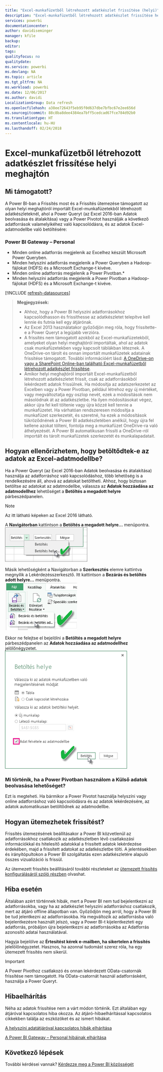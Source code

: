 ```yaml
---
title: "Excel-munkafüzetből létrehozott adatkészlet frissítése (helyi)"
description: "Excel-munkafüzetből létrehozott adatkészlet frissítése helyi meghajtón"
services: powerbi
documentationcenter: 
author: davidiseminger
manager: kfile
backup: 
editor: 
tags: 
qualityfocus: no
qualitydate: 
ms.service: powerbi
ms.devlang: NA
ms.topic: article
ms.tgt_pltfrm: NA
ms.workload: powerbi
ms.date: 12/06/2017
ms.author: davidi
LocalizationGroup: Data refresh
ms.openlocfilehash: a38ee72643f5eb95f0d637dbe7bfbc67e2ee656d
ms.sourcegitcommit: 88c8ba8dee4384ea7bff5cedcad67fce784d92b0
ms.translationtype: HT
ms.contentlocale: hu-HU
ms.lasthandoff: 02/24/2018
---
```

# <a name="refresh-a-dataset-created-from-an-excel-workbook-on-a-local-drive"></a>Excel-munkafüzetből létrehozott adatkészlet frissítése helyi meghajtón
## <a name="whats-supported"></a>Mi támogatott?
A Power BI-ban a Frissítés most és a Frissítés ütemezése támogatott az olyan helyi meghajtóról importált Excel-munkafüzetekből létrehozott adatkészleteknél, ahol a Power Queryt (az Excel 2016-ban Adatok beolvasása és átalakítása) vagy a Power Pivotot használják a következő adatforrások valamelyikéhez való kapcsolódásra, és az adatok Excel-adatmodellbe való betöltésére:  

### <a name="power-bi-gateway---personal"></a>Power BI Gateway – Personal
* Minden online adatforrás megjelenik az Excelhez készült Microsoft Power Queryben.
* Minden helyszíni adatforrás megjelenik a Power Queryben a Hadoop-fájlokat (HDFS) és a Microsoft Exchange-t kivéve.
* Minden online adatforrás megjelenik a Power Pivotban.\*
* Minden helyszíni adatforrás megjelenik a Power Pivotban a Hadoop-fájlokat (HDFS) és a Microsoft Exchange-t kivéve.

<!-- Refresh Data sources-->
[!INCLUDE [refresh-datasources](./includes/refresh-datasources.md)]

> **Megjegyzések:**  
> 
> * Ahhoz, hogy a Power BI helyszíni adatforrásokhoz kapcsolódhasson és frissíthesse az adatkészletet telepítve kell lennie és futnia kell egy átjárónak.
> * Az Excel 2013 használatakor győződjön meg róla, hogy frissítette-e a Power Queryt a legújabb verzióra.
> * A frissítés nem támogatott azokból az Excel-munkafüzetekből, amelyeket olyan helyi meghajtóról importáltak, ahol az adatok csak munkafüzetekben vagy kapcsolt táblákban léteznek. A OneDrive-on tárolt és onnan importált munkafüzetek adatainak frissítése támogatott. További információért lásd: [A OneDrive-on vagy a SharePoint Online-ban található Excel-munkafüzetből létrehozott adatkészlet frissítése](refresh-excel-file-onedrive.md).
> * Amikor helyi meghajtóról importált Excel-munkafüzetből létrehozott adatkészletet frissít, csak az adatforrásokból lekérdezett adatok frissülnek. Ha módosítja az adatszerkezetet az Excelben vagy a Power Pivotban, például létrehoz egy új mértéket, vagy megváltoztatja egy oszlop nevét, ezek a módosítások nem másolódnak át az adatkészletbe. Ha ilyen módosításokat végez, akkor újra fel kell töltenie vagy újra közzé kell tennie a munkafüzetet. Ha várhatóan rendszeresen módosítja a munkafüzet szerkezetét, és szeretné, ha ezek a módosítások tükröződnének a Power BI adatkészletében anélkül, hogy újra fel kellene azokat tölteni, fontolja meg a munkafüzet OneDrive-ra való áthelyezését. A Power BI automatikusan frissíti a OneDrive-ról importált és tárolt munkafüzetek szerkezetét és munkalapadatait.
> 
> 

## <a name="how-do-i-make-sure-data-is-loaded-to-the-excel-data-model"></a>Hogyan ellenőrizhetem, hogy betöltődtek-e az adatok az Excel-adatmodellbe?
Ha a Power Queryt (az Excel 2016-ban Adatok beolvasása és átalakítása) használja az adatforráshoz való kapcsolódáshoz, több lehetőség is a rendelkezésére áll, ahová az adatokat betöltheti. Ahhoz, hogy biztosan betöltse az adatokat az adatmodellbe, válassza az **Adatok hozzáadása az adatmodellhez** lehetőséget a **Betöltés a megadott helyre** párbeszédpanelen.

> [!NOTE]
> Az itt látható képeken az Excel 2016 látható.
> 
> 

A **Navigátorban** kattintson a **Betöltés a megadott helyre...** menüpontra.  
    ![](media/refresh-excel-file-local-drive/refresh_loadtodm_1.png)

Másik lehetőségként a Navigátorban a **Szerkesztés** elemre kattintva megnyílik a Lekérdezésszerkesztő. Itt kattintson a **Bezárás és betöltés adott helyre...** menüpontra.  
    ![](media/refresh-excel-file-local-drive/refresh_loadtodm_2.png)

Ekkor ne felejtse el bejelölni a **Betöltés a megadott helyre** párbeszédpanelen az **Adatok hozzáadása az adatmodellhez** jelölőnégyzetet.  
    ![](media/refresh-excel-file-local-drive/refresh_loadtodm_3.png)

### <a name="what-if-i-use-get-external-data-in-power-pivot"></a>Mi történik, ha a Power Pivotban használom a Külső adatok beolvasása lehetőséget?
Ezt is megteheti. Ha bármikor a Power Pivotot használja helyszíni vagy online adatforráshoz való kapcsolódásra és az adatok lekérdezésére, az adatok automatikusan betöltődnek az adatmodellbe.

## <a name="how-do-i-schedule-refresh"></a>Hogyan ütemezhetek frissítést?
Frissítés ütemezésének beállításakor a Power BI közvetlenül az adatforrásokhoz csatlakozik az adatkészletben lévő csatlakozási információkkal és hitelesítő adatokkal a frissített adatok lekérdezése érdekében, majd a frissített adatokat az adatkészletbe tölti. A jelentésekben és irányítópultokon a Power BI szolgáltatás ezen adatkészletére alapuló összes vizualizáció is frissül.

Az ütemezett frissítés beállításáról további részleteket az [ütemezett frissítés konfigurálásáról szóló részben](refresh-scheduled-refresh.md) olvashat.

## <a name="when-things-go-wrong"></a>Hiba esetén
Általában azért történnek hibák, mert a Power BI nem tud bejelentkezni az adatforrásokba, vagy ha az adatkészlet helyszíni adatforráshoz csatlakozik, mert az átjáró offline állapotban van. Győződjön meg arról, hogy a Power BI be tud jelentkezni az adatforrásokba. Ha megváltozik az adatforrásba való bejelentkezésre használt jelszó, vagy a Power BI-t kijelentkezteti egy adatforrás, próbáljon újra bejelentkezni az adatforrásokba az Adatforrás azonosító adatai használatával.

Hagyja bejelölve az **Értesítést kérek e-mailben, ha sikertelen a frissítés** jelelölőnégyzetet. Hasznos, ha azonnal tudomást szerez róla, ha egy ütemezett frissítés nem sikerül.

>[!IMPORTANT]
>A Power Pivothoz csatlakozó és onnan lekérdezett OData-csatornák frissítése nem támogatott. Ha OData-csatornát használ adatforrásként, használja a Power Queryt.

## <a name="troubleshooting"></a>Hibaelhárítás
Néha az adatok frissítése nem a várt módon történik. Ezt általában egy átjáróval kapcsolatos hiba okozza. Az átjáró-hibaelhárítással kapcsolatos cikkekben találja az eszközöket és az ismert hibákat.

[A helyszíni adatátjáróval kapcsolatos hibák elhárítása](service-gateway-onprem-tshoot.md)

[A Power BI Gateway – Personal hibáinak elhárítása](service-admin-troubleshooting-power-bi-personal-gateway.md)

## <a name="next-steps"></a>Következő lépések
További kérdései vannak? [Kérdezze meg a Power BI közösségét](http://community.powerbi.com/)

